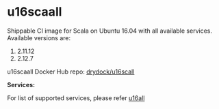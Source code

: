 # u16scaall
Shippable CI image for Scala on Ubuntu 16.04 with all available services. Available versions are:

1. 2.11.12
2. 2.12.7

u16scaall Docker Hub repo: [drydock/u16scall](https://hub.docker.com/r/drydock/u16scaall/)


**Services:**

For list of supported services, please refer [u16all](https://github.com/dry-dock/u16all)
